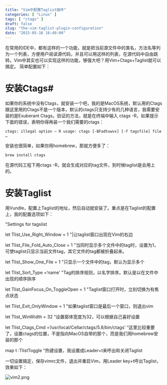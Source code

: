 ```yaml
---
title: "Vim中配置Taglist插件"
categories: [ "Linux" ]
tags: [ "ctags" ]
draft: false
slug: "the-vim-taglist-plugin-configuration"
date: "2015-05-16 16:40:00"
---
```


在常用的IDE中，都有这样的一个功能，就是把当前源文件中的类名，方法名等列为一个列表，方便用户阅读源代码，并且可以用这样的列表，在源代码中自由跳转。Vim中其实也可以实现这样的功能，够强大吧？用Vim+Ctags+Taglist就可以搞定。
简单配置如下：

# 安装Ctags#


<!--more-->


如果你的系统中没有Ctags，就安装一个吧，我的是MacOS系统，默认用的Ctags跟这里用的Ctags不是一个版本，默认的ctags只支持少有的几种语言，我需要安装的是Exuberant Ctags。验证的方法，就是在终端中输入 ctags -R，如果提示下面的错误，表明你得再装一个我们需要的ctags：

`ctags: illegal option — R usage: ctags [-BFadtuwvx] [-f tagsfile] file …`

安装也很简单，如果你用homebrew，那就方便多了：

`brew install ctags`

在源代码工程下用ctags -R，就会生成对应的tag文件，到时候taglist是会用上的。

# 安装Taglist #

用Vundle，配置上Taglist的地址，然后自动就安装了。重点是在Taglist的配置上，我的配置选项如下：

"Settings for tagslist

let Tlist_Use_Right_Window = 1 "|让taglist窗口出现在Vim的右边

let Tlist_File_Fold_Auto_Close = 1 "当同时显示多个文件中的tag时，设置为1，可使taglist只显示当前文件tag，其它文件的tag都被折叠起来。

let Tlist_Show_One_File = 1 "只显示一个文件中的tag，默认为显示多个

let Tlist_Sort_Type =‘name’ "Tag的排序规则，以名字排序。默认是以在文件中出现的顺序排序

let Tlist_GainFocus_On_ToggleOpen = 1 "Taglist窗口打开时，立刻切换为有焦点状态

let Tlist_Exit_OnlyWindow = 1 "如果taglist窗口是最后一个窗口，则退出vim

let Tlist_WinWidth = 32 “设置窗体宽度为32，可以根据自己喜好设置

let Tlist_Ctags_Cmd =‘/usr/local/Cellar/ctags/5.8/bin/ctags’ “这里比较重要了，设置ctags的位置，不是指向MacOS自带的那个，而是我们用homebrew安装的那个

map t :TlistToggle “热键设置，我设置成Leader+t来呼出和关闭Taglist

一切设置搞定，保存vimrc文件，退出并重启Vim，用Leader key+t呼出Taglist，效果如下：

![vim2.png][1]


  [1]: https://imgs.gnux.cn/usr/uploads/2015/05/2748061458.png
